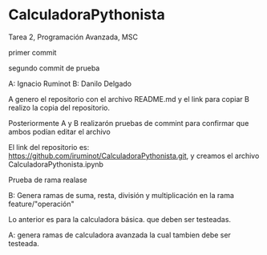 # CalculadoraPythonista
Tarea 2, Programación Avanzada, MSC

primer commit

segundo commit de prueba 

A: Ignacio Ruminot
B: Danilo Delgado

A genero el repositorio con el archivo README.md y el link para copiar
B realizo la copia del repositorio.

Posteriormente A y B realizarón pruebas de commint para confirmar que ambos podían editar el archivo

El link del repositorio es: https://github.com/iruminot/CalculadoraPythonista.git, y creamos el archivo CalculadoraPythonista.ipynb

Prueba de rama realase 

B: Genera ramas de suma, resta, división y multiplicación en la rama feature/"operación"

Lo anterior es para la calculadora básica. que deben ser testeadas.

A: genera ramas de calculadora avanzada la cual tambien debe ser testeada.